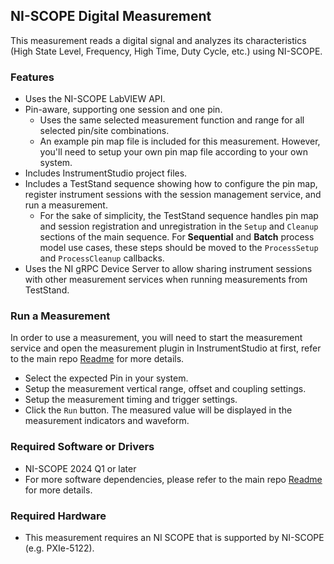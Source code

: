## NI-SCOPE Digital Measurement 

This measurement reads a digital signal and analyzes its characteristics (High State Level, Frequency, High Time, Duty Cycle, etc.) using NI-SCOPE.


### Features

- Uses the NI-SCOPE LabVIEW API.
- Pin-aware, supporting one session and one pin.
  - Uses the same selected measurement function and range for all selected pin/site combinations.
  - An example pin map file is included for this measurement. However, you'll need to setup your own pin map file according to your own system.
- Includes InstrumentStudio project files.
- Includes a TestStand sequence showing how to configure the pin map, register instrument sessions with the session management service, and run a measurement.
  - For the sake of simplicity, the TestStand sequence handles pin map and session registration and unregistration in the `Setup` and `Cleanup` sections of the main sequence. For **Sequential** and **Batch** process model use cases, these steps should be moved to the `ProcessSetup` and `ProcessCleanup` callbacks.
- Uses the NI gRPC Device Server to allow sharing instrument sessions with other measurement services when running measurements from TestStand.

### Run a Measurement
In order to use a measurement, you will need to start the measurement service and open the measurement plugin in InstrumentStudio at first, refer to the main repo [Readme](TBD) for more details.
- Select the expected Pin in your system.
- Setup the measurement vertical range, offset and coupling settings.
- Setup the measurement timing and trigger settings.
- Click the `Run` button. The measured value will be displayed in the measurement indicators and waveform.


### Required Software or Drivers 

- NI-SCOPE 2024 Q1 or later
- For more software dependencies, please refer to the main repo [Readme](TBD) for more details.


### Required Hardware

- This measurement requires an NI SCOPE that is supported by NI-SCOPE (e.g. PXIe-5122).
